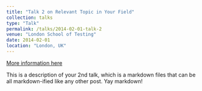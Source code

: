 ```yaml
---
title: "Talk 2 on Relevant Topic in Your Field"
collection: talks
type: "Talk"
permalink: /talks/2014-02-01-talk-2
venue: "London School of Testing"
date: 2014-02-01
location: "London, UK"
---
```

[More information here](http://example2.com)

This is a description of your 2nd talk, which is a markdown files that can be all markdown-ified like any other post. Yay markdown!
